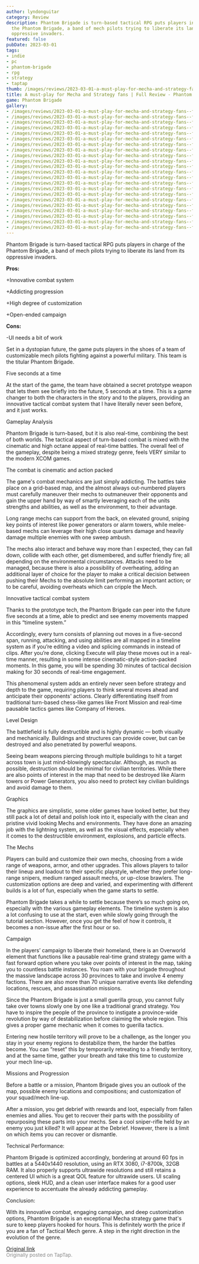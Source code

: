 ```yaml
---
author: lyndonguitar
category: Review
description: Phantom Brigade is turn-based tactical RPG puts players in charge of
  the Phantom Brigade, a band of mech pilots trying to liberate its land from its
  oppressive invaders.
featured: false
pubDate: 2023-03-01
tags:
- indie
- pc
- phantom-brigade
- rpg
- strategy
- taptap
thumb: /images/reviews/2023-03-01-a-must-play-for-mecha-and-strategy-fans--full-review---phantom-brigade-0.avif
title: A must-play for Mecha and Strategy fans | Full Review - Phantom Brigade
game: Phantom Brigade
gallery:
- /images/reviews/2023-03-01-a-must-play-for-mecha-and-strategy-fans--full-review---phantom-brigade-0.avif
- /images/reviews/2023-03-01-a-must-play-for-mecha-and-strategy-fans--full-review---phantom-brigade-1.avif
- /images/reviews/2023-03-01-a-must-play-for-mecha-and-strategy-fans--full-review---phantom-brigade-2.avif
- /images/reviews/2023-03-01-a-must-play-for-mecha-and-strategy-fans--full-review---phantom-brigade-3.avif
- /images/reviews/2023-03-01-a-must-play-for-mecha-and-strategy-fans--full-review---phantom-brigade-4.avif
- /images/reviews/2023-03-01-a-must-play-for-mecha-and-strategy-fans--full-review---phantom-brigade-5.avif
- /images/reviews/2023-03-01-a-must-play-for-mecha-and-strategy-fans--full-review---phantom-brigade-6.avif
- /images/reviews/2023-03-01-a-must-play-for-mecha-and-strategy-fans--full-review---phantom-brigade-7.avif
- /images/reviews/2023-03-01-a-must-play-for-mecha-and-strategy-fans--full-review---phantom-brigade-8.avif
- /images/reviews/2023-03-01-a-must-play-for-mecha-and-strategy-fans--full-review---phantom-brigade-9.avif
- /images/reviews/2023-03-01-a-must-play-for-mecha-and-strategy-fans--full-review---phantom-brigade-10.avif
- /images/reviews/2023-03-01-a-must-play-for-mecha-and-strategy-fans--full-review---phantom-brigade-11.avif
- /images/reviews/2023-03-01-a-must-play-for-mecha-and-strategy-fans--full-review---phantom-brigade-12.avif
- /images/reviews/2023-03-01-a-must-play-for-mecha-and-strategy-fans--full-review---phantom-brigade-13.avif
- /images/reviews/2023-03-01-a-must-play-for-mecha-and-strategy-fans--full-review---phantom-brigade-14.avif
- /images/reviews/2023-03-01-a-must-play-for-mecha-and-strategy-fans--full-review---phantom-brigade-15.avif
- /images/reviews/2023-03-01-a-must-play-for-mecha-and-strategy-fans--full-review---phantom-brigade-16.avif
- /images/reviews/2023-03-01-a-must-play-for-mecha-and-strategy-fans--full-review---phantom-brigade-17.avif
- /images/reviews/2023-03-01-a-must-play-for-mecha-and-strategy-fans--full-review---phantom-brigade-18.avif
- /images/reviews/2023-03-01-a-must-play-for-mecha-and-strategy-fans--full-review---phantom-brigade-19.avif
- /images/reviews/2023-03-01-a-must-play-for-mecha-and-strategy-fans--full-review---phantom-brigade-20.avif
- /images/reviews/2023-03-01-a-must-play-for-mecha-and-strategy-fans--full-review---phantom-brigade-21.avif
---
```

Phantom Brigade is turn-based tactical RPG puts players in charge of the Phantom Brigade, a band of mech pilots trying to liberate its land from its oppressive invaders.


**Pros:**


+Innovative combat system

+Addicting progression

+High degree of customization

+Open-ended campaign


**Cons:**


-UI needs a bit of work

Set in a dystopian future, the game puts players in the shoes of a team of customizable mech pilots fighting against a powerful military. This team is the titular Phantom Brigade.

Five seconds at a time

At the start of the game, the team have obtained a secret prototype weapon that lets them see briefly into the future, 5 seconds at a time. This is a game changer to both the characters in the story and to the players, providing an innovative tactical combat system that I have literally never seen before, and it just works.

Gameplay Analysis

Phantom Brigade is turn-based, but it is also real-time, combining the best of both worlds. The tactical aspect of turn-based combat is mixed with the cinematic and high octane appeal of real-time battles. The overall feel of the gameplay, despite being a mixed strategy genre, feels VERY similar to the modern XCOM games.

The combat is cinematic and action packed

The game's combat mechanics are just simply addicting. The battles take place on a grid-based map, and the almost always out-numbered players must carefully maneuver their mechs to outmaneuver their opponents and gain the upper hand by way of smartly leveraging each of the units strengths and abilities, as well as the environment, to their advantage.

Long range mechs can support from the back, on elevated ground, sniping key points of interest like power generators or alarm towers, while melee-based mechs can leverage their high close quarters damage and heavily damage multiple enemies with one sweep ambush.

The mechs also interact and behave way more than I expected, they can fall down, collide with each other, get dismembered, and suffer friendly fire; all depending on the environmental circumstances. Attacks need to be managed, because there is also a possibility of overheating, adding an additional layer of choice for the player to make a critical decision between pushing their Mechs to the absolute limit performing an important action; or to be careful, avoiding overheats which can cripple the Mech.

Innovative tactical combat system

Thanks to the prototype tech, the Phantom Brigade can peer into the future five seconds at a time, able to predict and see enemy movements mapped in this “timeline system.”

Accordingly, every turn consists of planning out moves in a five-second span, running, attacking, and using abilities are all mapped in a timeline system as if you’re editing a video and splicing commands in instead of clips. After you’re done, clicking Execute will play these moves out in a real-time manner, resulting in some intense cinematic-style action-packed moments. In this game, you will be spending 30 minutes of tactical decision making for 30 seconds of real-time engagement.

This phenomenal system adds an entirely never seen before strategy and depth to the game, requiring players to think several moves ahead and anticipate their opponents' actions. Clearly differentiating itself from traditional turn-based chess-like games like Front Mission and real-time pausable tactics games like Company of Heroes.

Level Design

The battlefield is fully destructible and is highly dynamic — both visually and mechanically. Buildings and structures can provide cover, but can be destroyed and also penetrated by powerful weapons.

Seeing beam weapons piercing through multiple buildings to hit a target across town is just mind-blowingly spectacular. Although, as much as possible, destruction should be minimal for civilian territories. While there are also points of interest in the map that need to be destroyed like Alarm towers or Power Generators, you also need to protect key civilian buildings and avoid damage to them.

Graphics

The graphics are simplistic, some older games have looked better, but they still pack a lot of detail and polish look into it, especially with the clean and pristine vivid looking Mechs and environments. They have done an amazing job with the lightning system, as well as the visual effects, especially when it comes to the destructible environment, explosions, and particle effects.

The Mechs

Players can build and customize their own mechs, choosing from a wide range of weapons, armor, and other upgrades. This allows players to tailor their lineup and loadout to their specific playstyle, whether they prefer long-range snipers, medium ranged assault mechs, or up-close brawlers. The customization options are deep and varied, and experimenting with different builds is a lot of fun, especially when the game starts to settle.

Phantom Brigade takes a while to settle because there’s so much going on, especially with the various gameplay elements. The timeline system is also a lot confusing to use at the start, even while slowly going through the tutorial section. However, once you get the feel of how it controls, it becomes a non-issue after the first hour or so.

Campaign

In the players’ campaign to liberate their homeland, there is an Overworld element that functions like a pausable real-time grand strategy game with a fast forward option where you take over points of interest in the map, taking you to countless battle instances. You roam with your brigade throughout the massive landscape across 30 provinces to take and involve 4 enemy factions. There are also more than 70 unique narrative events like defending locations, rescues, and assassination missions.

Since the Phantom Brigade is just a small guerilla group, you cannot fully take over towns slowly one by one like a traditional grand strategy. You have to inspire the people of the province to instigate a province-wide revolution by way of destabilization before claiming the whole region. This gives a proper game mechanic when it comes to guerilla tactics.

Entering new hostile territory will prove to be a challenge, as the longer you stay in your enemy regions to destabilize them, the harder the battles become. You can “reset” this by temporarily retreating to a friendly territory, and at the same time, gather your breath and take this time to customize your mech line-up.

Missions and Progression

Before a battle or a mission, Phantom Brigade gives you an outlook of the map, possible enemy locations and compositions; and customization of your squad/mech line-up.

After a mission, you get debrief with rewards and loot, especially from fallen enemies and allies. You get to recover their parts with the possibility of repurposing these parts into your mechs. See a cool sniper-rifle held by an enemy you just killed? It will appear at the Debrief. However, there is a limit on which items you can recover or dismantle.

Technical Performance:

Phantom Brigade is optimized accordingly, bordering at around 60 fps in battles at a 5440x1440 resolution, using an RTX 3080, i7-8700k, 32GB RAM. It also properly supports ultrawide resolutions and still retains a centered UI which is a great QOL feature for ultrawide users. UI scaling options, sleek HUD, and a clean user interface makes for a good user experience to accentuate the already addicting gameplay.

Conclusion:

With its innovative combat, engaging campaign, and deep customization options, Phantom Brigade is an exceptional Mecha strategy game that's sure to keep players hooked for hours. This is definitely worth the price if you are a fan of Tactical Mech genre. A step in the right direction in the evolution of the genre.

[Original link](https://www.taptap.io/post/4680069)<br><span style="font-size: 0.95em; color: #888;">Originally posted on TapTap.</span>